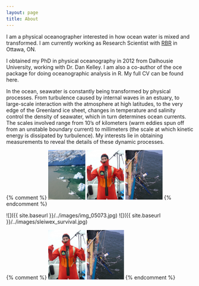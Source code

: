 ```yaml
---
layout: page
title: About
---
```


I am a physical oceanographer interested in how ocean water is mixed and transformed. I am currently working as Research Scientist with [RBR](www.rbr-global.com) in Ottawa, ON. 

I obtained my PhD in physical oceanography in 2012 from Dalhousie University, working with Dr. Dan Kelley. I am also a co-author of the oce package for doing oceanographic analysis in R. My full CV can be found here.

In the ocean, seawater is constantly being transformed by physical processes. From turbulence caused by internal waves in an estuary, to large-scale interaction with the atmosphere at high latitudes, to the very edge of the Greenland ice sheet, changes in temperature and salinity control the density of seawater, which in turn determines ocean currents. The scales involved range from 10’s of kilometers (warm eddies spun off from an unstable boundary current) to millimeters (the scale at which kinetic energy is dissipated by turbulence). My interests lie in obtaining measurements to reveal the details of these dynamic processes.

{% comment %}
<img alt="subglacial plume" src="{{ site.baseurl }}/../images/img_05073.jpg" width="100">
<img alt="SLEIWEX survival" src="{{ site.baseurl }}/../images/sleiwex_survival.jpg" width="100">
<img alt="SLEIWEX mooring" src="{{ site.baseurl }}/../images/sleiwex_mooring.jpg" width="100">
{% endcomment %}

![]({{ site.baseurl }}/../images/img_05073.jpg)
![]({{ site.baseurl }}/../images/sleiwex_survival.jpg)

{% comment %}
<img alt="SLEIWEX survival" src="{{ site.baseurl }}/../images/sleiwex_survival.jpg" width="100">
<img alt="SLEIWEX mooring" src="{{ site.baseurl }}/../images/sleiwex_mooring.jpg" width="100">
{% endcomment %}
